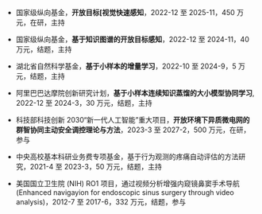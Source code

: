- 国家级纵向基⾦，<b>开放⽬标[视觉快速感知</b>，2022-12 ⾄ 2025-11，450 万元，在研，主持

- 国家级纵向基⾦，<b>基于知识图谱的开放⽬标感知</b>，2022-12 ⾄ 2024-11，40 万元，结题，主持

-  湖北省⾃然科学基⾦，<b>基于⼩样本的增量学习</b>，2022-10 ⾄ 2024-9，5 万元，结题，主持

- 阿⾥巴巴达摩院创新研究计划，<b>基于⼩样本连续知识蒸馏的⼤⼩模型协同学习</b>, 2022-12 ⾄ 2024-3，30 万元，结题，主持

- 科技部科技创新 2030“新⼀代⼈⼯智能”重⼤项⽬，<b>开放环境下异质微电⽹的群智协同主动安全调控理论与⽅法</b>，2023-3 ⾄ 2027-2，500 万元，在研，参与

- 中央⾼校基本科研业务费专项基⾦，基于⾏为观测的疼痛⾃动评估的⽅法研究，2021-4 ⾄ 2023-3，50 万元，结题，主持

- 美国国⽴卫⽣院 (NIH) RO1 项⽬，通过视频分析增强内窥镜⿐窦⼿术导航 (Enhanced navigayion for endoscopic sinus surgery through video analysis)，2012-7 ⾄ 2017-6，332 万元，结题，参与
